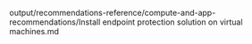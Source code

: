 output/recommendations-reference/compute-and-app-recommendations/Install endpoint protection solution on virtual machines.md